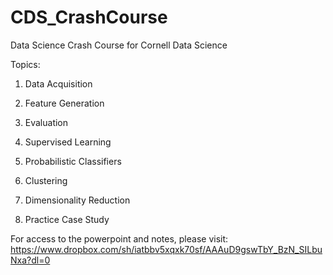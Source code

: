 # CDS_CrashCourse
Data Science Crash Course for Cornell Data Science

Topics:

1. Data Acquisition

2. Feature Generation

3.  Evaluation

4.  Supervised Learning

5.  Probabilistic Classifiers

6.  Clustering

7.  Dimensionality Reduction

8.  Practice Case Study

For access to the powerpoint and notes, please visit: https://www.dropbox.com/sh/iatbbv5xqxk70sf/AAAuD9gswTbY_BzN_SILbuNxa?dl=0
